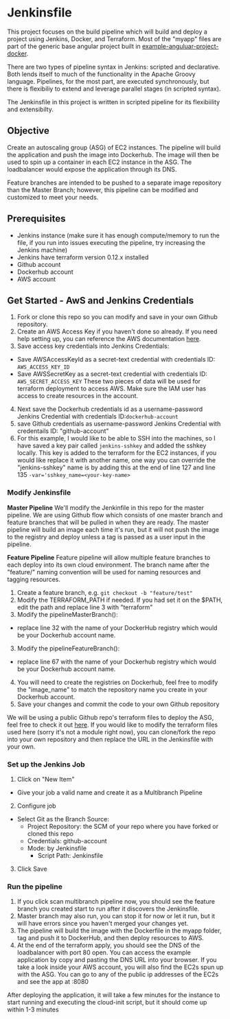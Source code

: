 # Jenkinsfile

This project focuses on the build pipeline which will build and deploy a project using Jenkins, Docker, and Terraform. Most of the "myapp" files are part of the generic base angular project built in [example-anguluar-project-docker](https://github.com/DimsumPanda/example-angular-project-docker).

There are two types of pipeline syntax in Jenkins: scripted and declarative. Both lends itself to much of the functionality in the Apache Groovy language. Pipelines, for the most part, are executed synchronously, but there is flexibiliy to extend and leverage parallel stages (in scripted syntax).

The Jenkinsfile in this project is written in scripted pipeline for its flexibiility and extensibilty. 

## Objective
Create an autoscaling group (ASG) of EC2 instances. The pipeline will build the application and push the image into Dockerhub. The image will then be used to spin up a container in each EC2 instance in the ASG. The loadbalancer would expose the application through its DNS.

Feature branches are intended to be pushed to a separate image repository than the Master Branch; however, this pipeline can be modified and customized to meet your needs.

## Prerequisites
- Jenkins instance (make sure it has enough compute/memory to run the file, if you run into issues executing the pipeline, try increasing the Jenkins machine)
- Jenkins have terraform version 0.12.x installed
- Github account
- Dockerhub account
- AWS account

## Get Started - AwS and Jenkins Credentials
1. Fork or clone this repo so you can modify and save in your own Github repository.
2. Create an AWS Access Key if you haven't done so already. If you need help setting up, you can reference the AWS documentation [here](https://docs.aws.amazon.com/IAM/latest/UserGuide/id_credentials_access-keys.html).
3. Save access key credentials into Jenkins Credentials:
- Save AWSAccessKeyId as a secret-text credential with credentials ID: `AWS_ACCESS_KEY_ID`
- Save AWSSecretKey as a secret-text credential with credentials ID: `AWS_SECRET_ACCESS_KEY`
These two pieces of data will be used for terraform deployment to access AWS. Make sure the IAM user has access to create resources in the account.
4. Next save the Dockerhub credentials id as a username-password Jenkins Credential with credentials ID:`dockerhub-account`
5. save Github credentials as username-password Jenkins Credential with credentails ID: "github-account" 
6. For this example, I would like to be able to SSH into the machines, so I have saved a key pair called `jenkins-sshkey` and added the sshkey locally. This key is added to the terraform for the EC2 instances, if you would like replace it with another name, one way you can override the "jenkins-sshkey" name is by adding this at the end of line 127 and line 135 `-var='sshkey_name=<your-key-name>` 

### Modify Jenkinsfile
**Master Pipeline**
We'll modify the Jenkinfile in this repo for the master pipeline. We are using Github flow which consists of one master branch and feature branches that will be pulled in when they are ready.
The master pipeline will build an image each time it's run, but it will not push the image to the registry and deploy unless a tag is passed as a user input in the pipeline.

**Feature Pipeline**
Feature pipeline will allow multiple feature branches to each deploy into its own cloud environment. The branch name after the "feature/" naming convention will be used for naming resources and tagging resources.

1. Create a feature branch, e.g. `git checkout -b "feature/test"`
2. Modify the TERRAFORM_PATH if needed. If you had set it on the $PATH, edit the path and replace line 3 with "terraform"
2. Modify the pipelineMasterBranch():
- replace line 32 with the name of your DockerHub registry which would be your Dockerhub account name.
3. Modify the pipelineFeatureBranch():
- replace line 67 with the name of your Dockerhub registry which would be your Dockerhub account name.
4. You will need to create the registries on Dockerhub, feel free to modify the "image_name" to match the repository name you create in your Dockerhub account.
5. Save your changes and commit the code to your own Github repository

We will be using a public Github repo's terraform files to deploy the ASG, feel free to check it out [here](https://github.com/DimsumPanda/example-angular-project-deploy.git). If you would like to modify the terraform files used here (sorry it's not a module right now), you can clone/fork the repo into your own repository and then replace the URL in the Jenkinsfile with your own.

### Set up the Jenkins Job
1. Click on "New Item"
- Give your job a valid name and create it as a Multibranch Pipeline
2. Configure job
- Select Git as the Branch Source:
    - Project Repository: the SCM of your repo where you have forked or cloned this repo
    - Credentials: github-account
    - Mode: by Jenkinsfile
        - Script Path: Jenkinsfile
3. Click Save

### Run the pipeline
1. If you click scan multibranch pipeline now, you should see the feature branch you created start to run after it discovers the Jenkinsfile.
2. Master branch may also run, you can stop it for now or let it run, but it will have errors since you haven't merged your changes yet.
3. The pipeline will build the image with the Dockerfile in the myapp folder, tag and push it to DockerHub, and then deploy resources to AWS.
4. At the end of the terraform apply, you should see the DNS of the loadbalancer with port 80 open. You can access the example application by copy and pasting the DNS URL into your browser. If you take a look inside your AWS account, you will also find the EC2s spun up with the ASG. You can go to any of the public ip addresses of the EC2s and see the app at <ip-address>:8080

After deploying the application, it will take a few minutes for the instance to start running and executing the cloud-init script, but it should come up within 1-3 minutes